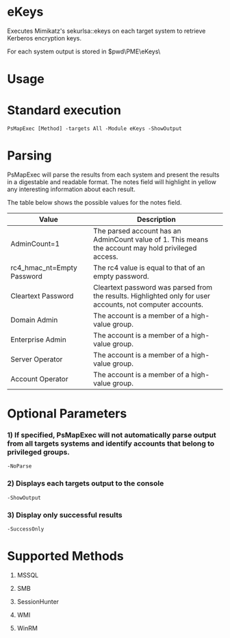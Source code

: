 # eKeys

Executes Mimikatz's sekurlsa::ekeys on each target system to retrieve Kerberos encryption keys.

For each system output is stored in $pwd\PME\eKeys\

# Usage

# Standard execution

    PsMapExec [Method] -targets All -Module eKeys -ShowOutput

# Parsing 

PsMapExec will parse the results from each system and present the results in a digestable and readable format. The notes field will highlight in yellow any interesting information about each result.

The table below shows the possible values for the notes field.

| Value               | Description                                                                                             |
|---------------------|---------------------------------------------------------------------------------------------------------|
| AdminCount=1        | The parsed account has an AdminCount value of 1. This means the account may hold privileged access.     |
| rc4_hmac_nt=Empty Password | The rc4 value is equal to that of an empty password.                                             |
| Cleartext Password  | Cleartext password was parsed from the results. Highlighted only for user accounts, not computer accounts. |
| Domain Admin        | The account is a member of a high-value group.                                                          |
| Enterprise Admin    | The account is a member of a high-value group.                                                          |
| Server Operator     | The account is a member of a high-value group.                                                          |
| Account Operator    | The account is a member of a high-value group.                                                          |

# Optional Parameters

### 1) If specified, PsMapExec will not automatically parse output from all targets systems and identify accounts that belong to privileged groups. 

    -NoParse

### 2) Displays each targets output to the console

    -ShowOutput

### 3) Display only successful results

    -SuccessOnly

# Supported Methods

1) MSSQL 

2) SMB 

3) SessionHunter

4) WMI 

5) WinRM
